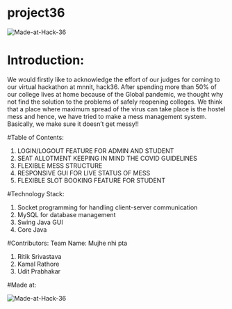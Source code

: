 # project36

![Made-at-Hack-36](https://user-images.githubusercontent.com/65244059/114281102-0cf44000-9a5a-11eb-9c34-a51c13af076c.png)


# Introduction:
We would firstly like to acknowledge the effort of our judges for coming to our virtual hackathon at mnnit, hack36. After spending more than 50% of our college lives at home because of the Global pandemic, we thought why not find the solution to the problems of safely reopening colleges. We think that a place where maximum spread of the virus can take place is the hostel mess and hence, we have tried to make a mess management system. Basically, we make sure it doesn’t get messy!!

#Table of Contents:
1) LOGIN/LOGOUT FEATURE FOR ADMIN AND STUDENT
2) SEAT ALLOTMENT KEEPING IN MIND THE COVID GUIDELINES
3) FLEXIBLE MESS STRUCTURE
4) RESPONSIVE GUI FOR LIVE STATUS OF MESS
5) FLEXIBLE SLOT BOOKING FEATURE FOR STUDENT

#Technology Stack:
1) Socket programming for handling client-server communication
2) MySQL for database management
3) Swing Java GUI
4) Core Java

#Contributors:
Team Name: Mujhe nhi pta
1) Ritik Srivastava
2) Kamal Rathore
3) Udit Prabhakar

#Made at:

![Made-at-Hack-36](https://user-images.githubusercontent.com/65244059/114281084-f2ba6200-9a59-11eb-803b-73ec5eba2ef0.png)

